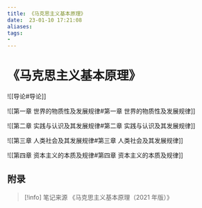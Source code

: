 ```yaml
---
title: 《马克思主义基本原理》
date:  23-01-10 17:21:08
aliases: 
tags: 
- 
---
```


# 《马克思主义基本原理》

![[导论#导论]]

![[第一章 世界的物质性及发展规律#第一章 世界的物质性及发展规律]]

![[第二章 实践与认识及其发展规律#第二章 实践与认识及其发展规律]]

![[第三章 人类社会及其发展规律#第三章 人类社会及其发展规律]]

![[第四章 资本主义的本质及规律#第四章 资本主义的本质及规律]]


## 附录

> [!info] 笔记来源
> 《马克思主义基本原理（2021 年版）》


